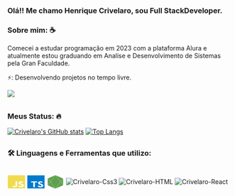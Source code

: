 ### Olá!!  Me chamo Henrique Crivelaro, sou Full StackDeveloper.



###  Sobre mim: ☕

Comecei a estudar programação em 2023 com a plataforma Alura e atualmente estou graduando em Analise e Desenvolvimento de Sistemas pela Gran Faculdade.

⚡: Desenvolvendo projetos no tempo livre.

 
<div> 
  <a href="https://www.linkedin.com/in/henrique-crivelaro-072025215/" target="_blank"><img src="https://img.shields.io/badge/-LinkedIn-%230077B5?style=for-the-badge&logo=linkedin&logoColor=white" target="_blank"></a> 
  
</div>

##

### Meus Status: :fire:

[![Crivelaro's GitHub stats](https://github-readme-stats.vercel.app/api?username=crivelarohenrique)](https://github.com/crivelarohenrique/github-readme-stats)
[![Top Langs](https://github-readme-stats.vercel.app/api/top-langs/?username=crivelarohenrique)](https://github.com/crivelarohenrique/github-readme-stats)



##

### :hammer_and_wrench: Linguagens e Ferramentas que utilizo:

<div style="display: inline_block"><br>
  <img align="center" alt="Crivelaro-Js" height="30" width="40" src="https://raw.githubusercontent.com/devicons/devicon/master/icons/javascript/javascript-plain.svg">
  <img align="center" alt="Crivelaro-Ts" height="30" width="40" src="https://raw.githubusercontent.com/devicons/devicon/master/icons/typescript/typescript-plain.svg">
  <img align="center" alt="Crivelaro-Node" height="30" width="40" src="https://raw.githubusercontent.com/devicons/devicon/master/icons/nodejs/nodejs-plain.svg"">
   <img align="center" alt="Crivelaro-Css3" height="30" width="40" src="https://cdn.jsdelivr.net/gh/devicons/devicon@latest/icons/css3/css3-original.svg" />
   <img align="center" alt="Crivelaro-HTML" height="30" width="40"src="https://cdn.jsdelivr.net/gh/devicons/devicon@latest/icons/html5/html5-original.svg" />
   <img align="center" alt="Crivelaro-React" height="30" width="40" src="https://cdn.jsdelivr.net/gh/devicons/devicon@latest/icons/react/react-original.svg" />
          
          
          
 
</div>
  

